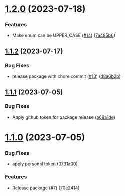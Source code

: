 # [1.2.0](https://github.com/propertyguru/eslint-config-pg/compare/v1.1.2...v1.2.0) (2023-07-18)


### Features

* Make enum can be UPPER_CASE ([#14](https://github.com/propertyguru/eslint-config-pg/issues/14)) ([7a485b6](https://github.com/propertyguru/eslint-config-pg/commit/7a485b6a95457c2613be74fbc32ee8c76896f1ed))

## [1.1.2](https://github.com/propertyguru/eslint-config-pg/compare/v1.1.1...v1.1.2) (2023-07-17)


### Bug Fixes

* release package with chore commit ([#13](https://github.com/propertyguru/eslint-config-pg/issues/13)) ([d8a6b2b](https://github.com/propertyguru/eslint-config-pg/commit/d8a6b2b0ac690c36f97404697d0119b840e3400a))

## [1.1.1](https://github.com/propertyguru/eslint-config-pg/compare/v1.1.0...v1.1.1) (2023-07-05)


### Bug Fixes

* Apply github token for package release ([a69a1de](https://github.com/propertyguru/eslint-config-pg/commit/a69a1de50af66f045429cf517ddf1c857f8115f8))

# [1.1.0](https://github.com/propertyguru/eslint-config-pg/compare/v1.0.3...v1.1.0) (2023-07-05)


### Bug Fixes

* apply personal token ([0731a00](https://github.com/propertyguru/eslint-config-pg/commit/0731a00b7ec8bdd830a538093508539b58b84b06))


### Features

* Release package ([#7](https://github.com/propertyguru/eslint-config-pg/issues/7)) ([70e2414](https://github.com/propertyguru/eslint-config-pg/commit/70e24143ba60db81440e71d2ccf0970a238f0bd4))
